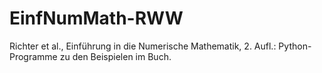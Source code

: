 # EinfNumMath-RWW
Richter et al., Einführung in die Numerische Mathematik, 2. Aufl.: Python-Programme zu den Beispielen im Buch.
